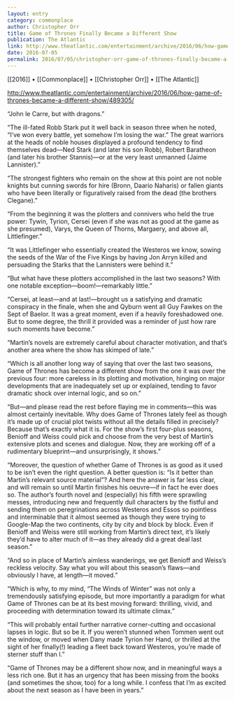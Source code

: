 ```yaml
---
layout: entry
category: commonplace
author: Christopher Orr
title: Game of Thrones Finally Became a Different Show
publication: The Atlantic
link: http://www.theatlantic.com/entertainment/archive/2016/06/how-game-of-thrones-became-a-different-show/489305/
date: 2016-07-05
permalink: 2016/07/05/christopher-orr-game-of-thrones-finally-became-a-different-show
---
```


[[2016]] • [[Commonplace]] • [[Christopher Orr]] • [[The Atlantic]]

http://www.theatlantic.com/entertainment/archive/2016/06/how-game-of-thrones-became-a-different-show/489305/

“John le Carre, but with dragons.”

“The ill-fated Robb Stark put it well back in season three when he noted, “I’ve won every battle, yet somehow I’m losing the war.” The great warriors at the heads of noble houses displayed a profound tendency to find themselves dead—Ned Stark (and later his son Robb), Robert Baratheon (and later his brother Stannis)—or at the very least unmanned (Jaime Lannister).”

“The strongest fighters who remain on the show at this point are not noble knights but cunning swords for hire (Bronn, Daario Naharis) or fallen giants who have been literally or figuratively raised from the dead (the brothers Clegane).”

“From the beginning it was the plotters and connivers who held the true power: Tywin, Tyrion, Cersei (even if she was not as good at the game as she presumed), Varys, the Queen of Thorns, Margaery, and above all, Littlefinger.”

“It was Littlefinger who essentially created the Westeros we know, sowing the seeds of the War of the Five Kings by having Jon Arryn killed and persuading the Starks that the Lannisters were behind it.”

“But what have these plotters accomplished in the last two seasons? With one notable exception—boom!—remarkably little.”

“Cersei, at least—and at last!—brought us a satisfying and dramatic conspiracy in the finale, when she and Qyburn went all Guy Fawkes on the Sept of Baelor. It was a great moment, even if a heavily foreshadowed one. But to some degree, the thrill it provided was a reminder of just how rare such moments have become.”

“Martin’s novels are extremely careful about character motivation, and that’s another area where the show has skimped of late.”

“Which is all another long way of saying that over the last two seasons, Game of Thrones has become a different show from the one it was over the previous four: more careless in its plotting and motivation, hinging on major developments that are inadequately set up or explained, tending to favor dramatic shock over internal logic, and so on.”

“But—and please read the rest before flaying me in comments—this was almost certainly inevitable. Why does Game of Thrones lately feel as though it’s made up of crucial plot twists without all the details filled in precisely? Because that’s exactly what it is. For the show’s first four-plus seasons, Benioff and Weiss could pick and choose from the very best of Martin’s extensive plots and scenes and dialogue. Now, they are working off of a rudimentary blueprint—and unsurprisingly, it shows.”

“Moreover, the question of whether Game of Thrones is as good as it used to be isn’t even the right question. A better question is: “Is it better than Martin’s relevant source material”? And here the answer is far less clear, and will remain so until Martin finishes his oeuvre—if in fact he ever does so. The author’s fourth novel and (especially) his fifth were sprawling messes, introducing new and frequently dull characters by the fistful and sending them on peregrinations across Westeros and Essos so pointless and interminable that it almost seemed as though they were trying to Google-Map the two continents, city by city and block by block. Even if Benioff and Weiss were still working from Martin’s direct text, it’s likely they’d have to alter much of it—as they already did a great deal last season.”

“And so in place of Martin’s aimless wanderings, we get Benioff and Weiss’s reckless velocity. Say what you will about this season’s flaws—and obviously I have, at length—it moved.”

“Which is why, to my mind, “The Winds of Winter” was not only a tremendously satisfying episode, but more importantly a paradigm for what Game of Thrones can be at its best moving forward: thrilling, vivid, and proceeding with determination toward its ultimate climax.”

“This will probably entail further narrative corner-cutting and occasional lapses in logic. But so be it. If you weren’t stunned when Tommen went out the window, or moved when Dany made Tyrion her Hand, or thrilled at the sight of her finally(!) leading a fleet back toward Westeros, you’re made of sterner stuff than I.”

“Game of Thrones may be a different show now, and in meaningful ways a less rich one. But it has an urgency that has been missing from the books (and sometimes the show, too) for a long while. I confess that I’m as excited about the next season as I have been in years.”

